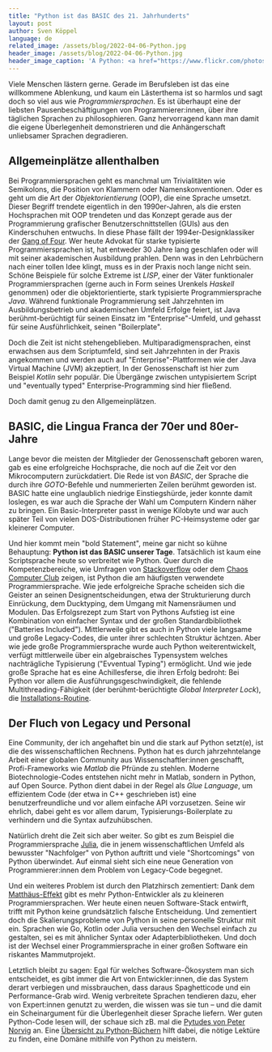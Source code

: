 ```yaml
---
title: "Python ist das BASIC des 21. Jahrhunderts"
layout: post
author: Sven Köppel
language: de
related_image: /assets/blog/2022-04-06-Python.jpg
header_image: /assets/blog/2022-04-06-Python.jpg
header_image_caption: 'A Python: <a href="https://www.flickr.com/photos/michaelransburg/4587016629/in/photolist-7ZkEeB-3oFhn-JRvpw-7Zp8H5-2iTQPtd-2kz86qV-GNtTsG-BGANsT-BEimEY-BnKAa1-ASnc55-BEijpW-BPTuTH-KTMCBL-q7vUfC-63ouQ2-9WTmn4-tucHHL-2gwVBaR-2miJrUb-nUhijp-BGAQne-obMGyp-8mZd64-Bpb9fj-uU4GEL-cDwBE9-35WUU6-HPmB7i-2vqaDs-7ruyxC-6cpoWe-bU5J1k-ES99j-bU5Hkx-bFaY6C-4iE3sp-gthaxj-V3RZ1v-YAuiAz-BG2ywh-6VCiw9-9y8ckL-5juXfB-5juXzi-7wZFN6-5xn8Vp-2142w5R-bzc45S-3L3z39">CC-licensed by Michael Ransburg, Flickr</a>'
---
```


Viele Menschen lästern gerne. Gerade im Berufsleben ist das eine willkommene Ablenkung,
und kaum ein Lästerthema ist so harmlos und sagt doch so viel aus wie *Programmiersprachen*.
Es ist überhaupt eine der liebsten Pausenbeschäftigungen von Programmierer:innen, über
ihre täglichen Sprachen zu philosophieren. Ganz hervorragend kann man damit die eigene
Überlegenheit demonstrieren und die Anhängerschaft unliebsamer Sprachen degradieren.

## Allgemeinplätze allenthalben

Bei Programmiersprachen geht es manchmal um Trivialitäten wie Semikolons, die Position
von Klammern oder Namenskonventionen. Oder es geht um die Art der *Objektorientierung*
(OOP), die eine Sprache umsetzt. Dieser Begriff trendete eigentlich in den 1990er-Jahren,
als die ersten Hochsprachen mit OOP trendeten und das Konzept gerade aus der Programmierung
grafischer Benutzerschnittstellen (GUIs) aus den Kinderschuhen entwuchs. In diese Phase
fällt der 1994er-Designklassiker der [Gang of Four](https://de.wikipedia.org/wiki/Entwurfsmuster_(Buch)).
Wer heute Advokat für starke typisierte Programmiersprachen ist, hat entweder 30 Jahre lang
geschlafen oder will mit seiner akademischen Ausbildung prahlen. Denn was in den Lehrbüchern
nach einer tollen Idee klingt, muss es in der Praxis noch lange nicht sein. Schöne Beispiele
für solche Extreme ist *LISP*, einer der Väter funktionaler Programmiersprachen
(gerne auch in Form seines Urenkels *Haskell* genommen) oder
die objektorientierte, stark typisierte Programmiersprache *Java*. Während funktionale
Programmierung seit Jahrzehnten im Ausbildungsbetrieb und akademischen Umfeld Erfolge feiert,
ist Java berühmt-berüchtigt für seinen Einsatz im "Enterprise"-Umfeld, und gehasst für seine
Ausführlichkeit, seinen "Boilerplate".

Doch die Zeit ist nicht stehengeblieben. Multiparadigmensprachen, einst erwachsen aus dem
Scriptumfeld, sind seit Jahrzehnten in der Praxis angekommen und werden auch auf
"Enterprise"-Plattformen wie der Java Virtual Machine (JVM) akzeptiert. In der Genossenschaft
ist hier zum Beispiel *Kotlin* sehr populär. Die Übergänge zwischen untypisiertem Script
und "eventually typed" Enterprise-Programming sind hier fließend.

Doch damit genug zu den Allgemeinplätzen.

## BASIC, die Lingua Franca der 70er und 80er-Jahre

Lange bevor die meisten der Mitglieder der Genossenschaft geboren waren, gab es eine
erfolgreiche Hochsprache, die noch auf die Zeit vor den Mikrocomputern zurückdatiert.
Die Rede ist von *BASIC*, der Sprache die durch ihre *GOTO*-Befehle und nummerierten Zeilen
berühmt geworden ist. BASIC hatte eine unglaublich niedrige Einstiegshürde, jeder konnte
damit loslegen, es war auch die Sprache der Wahl um Computern Kindern näher zu bringen.
Ein Basic-Interpreter passt in wenige Kilobyte und war auch später Teil von vielen
DOS-Distributionen früher PC-Heimsysteme oder gar kleinerer Computer.

Und hier kommt mein "bold Statement", meine gar nicht so kühne Behauptung: **Python ist das
BASIC unserer Tage**. Tatsächlich ist kaum eine Scriptsprache heute so verbreitet wie
Python. Quer durch die Kompetenzbereiche, wie Umfragen von [Stackoverflow](https://insights.stackoverflow.com/survey/2021)
oder dem [Chaos Computer Club](https://arxiv.org/pdf/2203.12466.pdf) zeigen, ist Python
die am häufigsten verwendete Programmiersprache. Wie jede erfolgreiche Sprache scheiden sich
die Geister an seinen Designentscheidungen, etwa der Strukturierung durch Einrückung,
dem Ducktyping, dem Umgang mit Namensräumen und Modulen. Das Erfolgsrezept zum Start von
Pythons Aufstieg ist eine Kombination von einfacher Syntax und der großen Standardbibliothek
("Batteries Included"). Mittlerweile gibt es auch in Python viele langsame und große
Legacy-Codes, die unter ihrer schlechten Struktur ächtzen. Aber wie jede große Programmiersprache
wurde auch Python weiterentwickelt, verfügt mittlerweile über ein algebraisches Typensystem
welches nachträgliche Typisierung ("Evventual Typing") ermöglicht. Und wie jede große Sprache
hat es eine Achillesferse, die ihren Erfolg bedroht: Bei Python vor allem die Ausführungsgeschwindigkeit,
die fehlende Multithreading-Fähigkeit (der berühmt-berüchtigte *Global Interpreter Lock*),
die [Installations-Routine](https://xkcd.com/1987/).

## Der Fluch von Legacy und Personal

Eine Community, der ich angehaftet bin und die stark auf Python setzt(e), ist die des wissenschaftlichen
Rechnens. Python hat es durch jahrzehntelange Arbeit einer globalen Community aus Wissenschaftler:innen
geschafft, Profi-Frameworks wie *Matlab* die Pfründe zu stehlen. Moderne Biotechnologie-Codes
entstehen nicht mehr in Matlab, sondern in Python, auf Open Source. Python dient dabei in der
Regel als *Glue Language*, um effizientem Code (der etwa in C++ geschrieben ist) eine benutzerfreundliche
und vor allem einfache API vorzusetzen. Seine wir ehrlich, dabei geht es vor allem darum,
Typisierungs-Boilerplate zu verhindern und die Syntax aufzuhübschen.

Natürlich dreht die Zeit sich aber weiter. So gibt es zum Beispiel die Programmiersprache
[Julia](https://julialang.org/), die in jenem wissenschaftlichen Umfeld als bewusster "Nachfolger"
von Python auftritt und viele "Shortcomings" von Python überwindet. Auf einmal sieht sich eine neue Generation
von Programmierer:innen dem Problem von Legacy-Code begegnet.

Und ein weiteres Problem ist durch den Platzhirsch zementiert: Dank dem
[Matthäus-Effekt](https://de.wikipedia.org/wiki/Matth%C3%A4us-Effekt) gibt es mehr Python-Entwickler als
zu kleineren Programmiersprachen. Wer heute einen neuen Software-Stack entwirft, trifft mit Python keine
grundsätzlich falsche Entscheidung. Und zementiert doch die Skalierungsprobleme von Python in seine
personelle Struktur mit ein. Sprachen wie Go, Kotlin oder Julia versuchen den Wechsel einfach zu gestalten,
sei es mit ähnlicher Syntax oder Adapterbibliotheken. Und doch ist der Wechsel einer Programmiersprache
in einer großen Software ein riskantes Mammutprojekt.

Letztlich bleibt zu sagen: Egal für welches Software-Ökosystem man sich entscheidet, es gibt immer
die Art von Entwickler:innen, die das System derart verbiegen und missbrauchen, dass daraus Spaghetticode
und ein Performance-Grab wird. Wenig verbreitete Sprachen tendieren dazu, eher von Expert:innen genutzt zu
werden, die wissen was sie tun – und die damit ein Scheinargument für die Überlegenheit dieser Sprache
liefern. Wer guten Python-Code lesen will, der schaue sich zB. mal die [Pytudes von Peter Norvig](https://github.com/norvig/pytudes)
an. Eine [Übersicht zu Python-Büchern](https://github.com/pamoroso/free-python-books) hilft dabei, die
nötige Lektüre zu finden, eine Domäne mithilfe von Python zu meistern.
